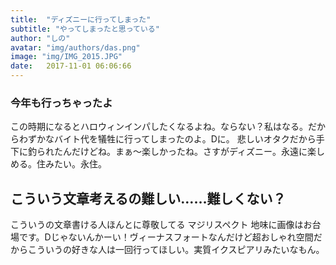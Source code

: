 ```yaml
---
title:  "ディズニーに行ってしまった"
subtitle: "やってしまったと思っている"
author: "しの"
avatar: "img/authors/das.png"
image: "img/IMG_2015.JPG"
date:   2017-11-01 06:06:66
---
```


### 今年も行っちゃったよ
この時期になるとハロウィンインパしたくなるよね。ならない？私はなる。だからわずかなバイト代を犠牲に行ってしまったのよ。Dに。
悲しいオタクだから手下に釣られたんだけどね。まぁ～楽しかったね。さすがディズニー。永遠に楽しめる。住みたい。永住。

## こういう文章考えるの難しい……難しくない？
こういうの文章書ける人ほんとに尊敬してる マジリスペクト
地味に画像はお台場です。Dじゃないんかーい！ヴィーナスフォートなんだけど超おしゃれ空間だからこういうの好きな人は一回行ってほしい。実質イクスピアリみたいなもん。
